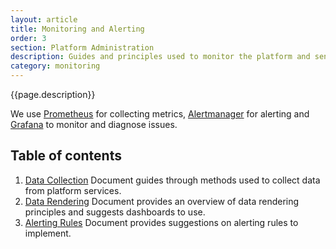 ```yaml
---
layout: article
title: Monitoring and Alerting
order: 3
section: Platform Administration
description: Guides and principles used to monitor the platform and send alerts when necessary.
category: monitoring
---
```


{{page.description}}

We use [Prometheus](https://prometheus.io/) for collecting metrics, [Alertmanager](https://prometheus.io/docs/alerting/latest/alertmanager/) for alerting and [Grafana](https://grafana.com/) to monitor and
diagnose issues.

## Table of contents

1.  [Data Collection](monitoring/data-collection) Document guides through methods used to collect data from platform services.
2.  [Data Rendering](monitoring/data-rendering) Document provides an overview of data rendering principles and suggests dashboards to use.
3.  [Alerting Rules](monitoring/alerting-rules) Document provides suggestions on alerting rules to implement.